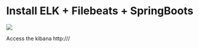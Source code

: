 # Install ELK + Filebeats + SpringBoots 
![](https://assets.digitalocean.com/articles/elk/elk-infrastructure.png)

Access the kibana 
http://<ip>/

